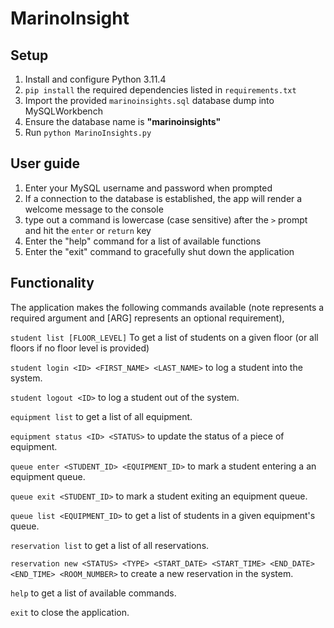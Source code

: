 # MarinoInsight #

## Setup ##

1. Install and configure Python 3.11.4
2. `pip install` the required dependencies listed in `requirements.txt`
3. Import the provided `marinoinsights.sql` database dump into MySQLWorkbench
4. Ensure the database name is **"marinoinsights"**
5. Run `python MarinoInsights.py`

## User guide ##

1. Enter your MySQL username and password when prompted
2. If a connection to the database is established, the app will render a welcome message to the console
3. type out a command is lowercase (case sensitive) after the `>` prompt and hit the `enter` or `return` key
4. Enter the "help" command for a list of available functions
5. Enter the "exit" command to gracefully shut down the application

## Functionality ##

The application makes the following commands available 
(note <ARG> represents a required argument and [ARG] represents an optional requirement),



`student list [FLOOR_LEVEL]` To get a list of students on a given floor (or all floors if no floor level is provided)

`student login <ID> <FIRST_NAME> <LAST_NAME>` to log a student into the system.

`student logout <ID>` to log a student out of the system.

`equipment list` to get a list of all equipment.

`equipment status <ID> <STATUS>` to update the status of a piece of equipment.

`queue enter <STUDENT_ID> <EQUIPMENT_ID>` to mark a student entering a an equipment queue.

`queue exit <STUDENT_ID>` to mark a student exiting an equipment queue.

`queue list <EQUIPMENT_ID>` to get a list of students in a given equipment's queue.

`reservation list` to get a list of all reservations.

`reservation new <STATUS> <TYPE> <START_DATE> <START_TIME> <END_DATE> <END_TIME> <ROOM_NUMBER>` to create a new reservation in the system.

`help` to get a list of available commands.

`exit` to close the application.
